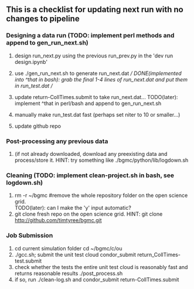 ## This is a checklist for updating next run with no changes to pipeline

### Designing a data run (TODO: implement perl methods and append to gen_run_next.sh)
1. design run_next.py using the previous run_prev.py in the 'dev run design.ipynb'
1. use ./gen_run_next.sh to generate run_next.dat
*/ DONE(implemented into ^that in bash): grab the final 1-4 lines of run_next.dat and put them in run_test.dat /*

1. update return-CollTimes.submit to take run_next.dat...
TODO(later): implement ^that in perl/bash and append to gen_run_next.sh
1. manually make run_test.dat fast (perhaps set niter to 10 or smaller...)
1. update github repo

### Post-processing any previous data
1. (if not already downloaded, download any preexisting data and process/store it.
HINT: try something like ./bgmc/python/lib/logdown.sh

### Cleaning (TODO: implement clean-project.sh in bash, see logdown.sh)
1. rm -r ~/bgmc #remove the whole repository folder on the open science grid.  
TODO(later): can I make the 'y' input automatic?
1. git clone fresh repo on the open science grid.
HINT:
git clone http://github.com/timtyree/bgmc.git

### Job Submission
1. cd current simulation folder
cd ~/bgmc/c/ou
1. ./gcc.sh;
submit the unit test cloud
condor_submit return_CollTimes-test.submit
1. check whether the tests the entire unit test cloud is reasonably fast and returns reasonable results
./post_process.sh
1. if so, run ./clean-log.sh and condor_submit return-CollTimes.submit
